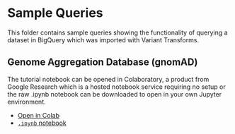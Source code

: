 # Sample Queries

This folder contains sample queries showing the functionality of querying a
dataset in BigQuery which was imported with Variant Transforms.

## Genome Aggregation Database (gnomAD)

The tutorial notebook can be opened in Colaboratory, a product from Google
Research which is a hosted notebook service requiring no setup or the raw
.ipynb notebook can be downloaded to open in your own Jupyter environment.

* [Open in Colab](https://colab.research.google.com/github/googlegenomics/gcp-variant-transforms/blob/master/sample_queries/gnomad/gnomad.ipynb)
* [`.ipynb` notebook](gnomad/gnomad.ipynb)
